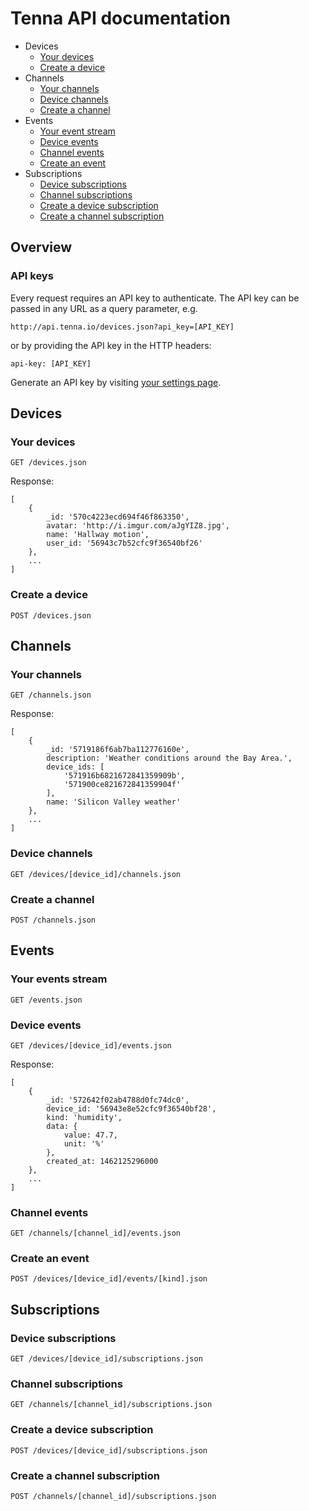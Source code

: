 # Tenna API documentation

* Devices
    * [Your devices](#your-devices)
    * [Create a device](#create-a-device)
* Channels
    * [Your channels](#your-channels)
    * [Device channels](#device-channels)
    * [Create a channel](#create-a-channel)
* Events
    * [Your event stream](#your-event-stream)
    * [Device events](#device-events)
    * [Channel events](#channel-events)
    * [Create an event](#create-an-event)
* Subscriptions
    * [Device subscriptions](#device-subscriptions)
    * [Channel subscriptions](#channel-subscriptions)
    * [Create a device subscription](#create-a-device-subscription)
    * [Create a channel subscription](#create-a-channel-subscription)

## Overview

### API keys

Every request requires  an API key to authenticate. The API key can be passed in any URL as a query parameter, e.g.

    http://api.tenna.io/devices.json?api_key=[API_KEY]
    
or by providing the API key in the HTTP headers:

    api-key: [API_KEY]

Generate an API key by visiting [your settings page](http://api.tenna.io/settings).

## Devices

### Your devices

    GET /devices.json

Response:

    [
        {
            _id: '570c4223ecd694f46f863350',
            avatar: 'http://i.imgur.com/aJgYIZ8.jpg',
            name: 'Hallway motion',
            user_id: '56943c7b52cfc9f36540bf26'
        },
        ...
    ]

### Create a device

    POST /devices.json

## Channels

### Your channels

    GET /channels.json

Response:

    [
        {
            _id: '5719186f6ab7ba112776160e',
            description: 'Weather conditions around the Bay Area.',
            device_ids: [
                '571916b6821672841359909b',
                '571900ce821672841359904f'
            ],
            name: 'Silicon Valley weather'
        },
        ...
    ]

### Device channels

    GET /devices/[device_id]/channels.json

### Create a channel

    POST /channels.json

## Events

### Your events stream

    GET /events.json

### Device events

    GET /devices/[device_id]/events.json

Response:

    [
        {
            _id: '572642f02ab4788d0fc74dc0',
            device_id: '56943e8e52cfc9f36540bf28',
            kind: 'humidity',
            data: {
                value: 47.7,
                unit: '%'
            },
            created_at: 1462125296000
        },
        ...
    ]

### Channel events

    GET /channels/[channel_id]/events.json

### Create an event

    POST /devices/[device_id]/events/[kind].json

## Subscriptions

### Device subscriptions

    GET /devices/[device_id]/subscriptions.json

### Channel subscriptions

    GET /channels/[channel_id]/subscriptions.json

### Create a device subscription

    POST /devices/[device_id]/subscriptions.json

### Create a channel subscription

    POST /channels/[channel_id]/subscriptions.json
